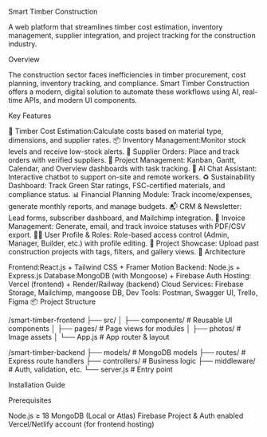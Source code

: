 Smart Timber Construction

A web platform that streamlines timber cost estimation, inventory management, supplier integration, and project tracking for the construction industry.

 Overview

The construction sector faces inefficiencies in timber procurement, cost planning, inventory tracking, and compliance. Smart Timber Construction offers a modern, digital solution to automate these workflows using AI, real-time APIs, and modern UI components.

Key Features

🔢 Timber Cost Estimation:Calculate costs based on material type, dimensions, and supplier rates.
📦 Inventory Management:Monitor stock levels and receive low-stock alerts.
🧾 Supplier Orders: Place and track orders with verified suppliers.
🧱 Project Management: Kanban, Gantt, Calendar, and Overview dashboards with task tracking.
🧠 AI Chat Assistant: Interactive chatbot to support on-site and remote workers.
♻️ Sustainability Dashboard: Track Green Star ratings, FSC-certified materials, and compliance status.
📊 Financial Planning Module: Track income/expenses, generate monthly reports, and manage budgets.
📬 CRM & Newsletter: Lead forms, subscriber dashboard, and Mailchimp integration.
🧾 Invoice Management: Generate, email, and track invoice statuses with PDF/CSV export.
🧑‍💼 User Profile & Roles: Role-based access control (Admin, Manager, Builder, etc.) with profile editing.
📁 Project Showcase: Upload past construction projects with tags, filters, and gallery views.
🧱 Architecture

Frontend:React.js + Tailwind CSS + Framer Motion
Backend: Node.js + Express.js
Database:MongoDB (with Mongoose) + Firebase Auth
Hosting: Vercel (frontend) + Render/Railway (backend)
Cloud Services: Firebase Storage, Mailchimp, mangoose DB,
Dev Tools: Postman, Swagger UI, Trello, Figma
📦 Project Structure

/smart-timber-frontend ├── src/ │ ├── components/ # Reusable UI components │ ├── pages/ # Page views for modules │ ├── photos/ # Image assets │ └── App.js # App router & layout

/smart-timber-backend ├── models/ # MongoDB models ├── routes/ # Express route handlers ├── controllers/ # Business logic ├── middleware/ # Auth, validation, etc. └── server.js # Entry point

 Installation Guide

Prerequisites

Node.js ≥ 18
MongoDB (Local or Atlas)
Firebase Project & Auth enabled
Vercel/Netlify account (for frontend hosting)
